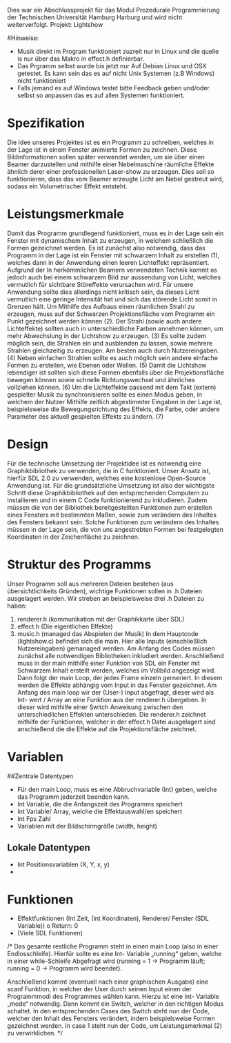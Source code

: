 Dies war ein Abschlussprojekt für das Modul Prozedurale Programmierung der Technischen Universität Hamburg Harburg und wird nicht weiterverfolgt.
Projekt: Lightshow

#Hinweise:

- Musik direkt im Program funktioniert zuzreit nur in Linux und die quelle is nur über das Makro in effect.h definierbar.
- Das Prgramm selbst wurde bis jetzt nur Auf Debian Linux und OSX getestet. Es kann sein das es auf nicht Unix Systemen (z.B Windows) nicht funktioniert
- Falls jemand es auf Windows testet bitte Feedback geben und/oder selbst so anpassen das es auf allen Systemen funktioniert.

# Spezifikation

Die Idee unseres Projektes ist es ein Programm zu schreiben, welches in der Lage ist in einem Fenster animierte Formen zu zeichnen. Diese Bildinformationen sollen später verwendet werden, um sie über einen Beamer darzustellen und mithilfe einer Nebelmaschine räumliche Effekte ähnlich derer einer professionellen Laser-show zu erzeugen. Dies soll so funktionieren, dass das vom Beamer erzeugte Licht am Nebel gestreut wird, sodass ein Volumetrischer Effekt entsteht. 


# Leistungsmerkmale

Damit das Programm grundlegend funktioniert, muss es in der Lage sein ein Fenster mit dynamischem Inhalt zu erzeugen, in welchem schließlich die Formen gezeichnet werden. Es ist zunächst also notwendig, dass das Programm in der Lage ist ein Fenster mit schwarzem Inhalt zu erstellen (1), welches dann in der Anwendung einen leeren Lichteffekt repräsentiert. Aufgrund der In herkömmlichen Beamern verwendeten Technik kommt es jedoch auch bei einem schwarzem Bild zur aussendung von Licht, welches vermutlich für sichtbare Störeffekte verursachen wird. Für unsere Anwendung sollte dies allerdings nicht kritisch sein, da dieses Licht vermutlich eine geringe Intensität hat und sich das störende Licht somit in Grenzen hält. 
Um Mithilfe des Aufbaus einen räumlichen Strahl zu erzeugen, muss auf der Schwarzen Projektionsfläche vom Programm ein Punkt gezeichnet werden können (2). Der Strahl (sowie auch andere Lichteffekte) sollten auch in unterschiedliche Farben annehmen können, um mehr Abwechslung in der Lichtshow zu erzeugen. (3) Es sollte zudem möglich sein, die Strahlen ein und ausblenden zu lassen, sowie mehrere Strahlen gleichzeitig zu erzeugen. Am besten auch durch Nutzereingaben. (4) Neben einfachen Strahlen sollte es auch möglich sein andere einfache Formen zu erstellen, wie Ebenen oder Wellen. (5) Damit die Lichtshow lebendiger ist sollten sich diese Formen ebenfalls über die Projektionsfläche bewegen können sowie schnelle Richtungswechsel und ähnliches vollziehen können. (6) Um die Lichteffekte passend mit dem Takt (extern) gespielter Musik zu synchronisieren sollte es einen Modus geben, in welchem der Nutzer Mithilfe zeitlich abgestimmter Eingaben in der Lage ist, beispielsweise die Bewegungsrichtung des Effekts, die Farbe, oder andere Parameter des aktuell gespielten Effekts zu ändern. (7) 

# Design

Für die technische Umsetzung der Projektidee ist es notwendig eine Graphikbibliothek zu verwenden, die in C funktioniert. Unser Ansatz ist, hierfür SDL 2.0 zu verwenden, welches eine kostenlose Open-Source Anwendung ist. Für die grundsätzliche Umsetzung ist also der wichtigste Schritt diese Graphikbibliothek auf den entsprechenden Computern zu installieren und in einem C Code funktionierend zu inkludieren. Zudem müssen die von der Bibliothek bereitgestellten Funktionen zum erstellen eines Fensters mit bestimmten Maßen, sowie zum verändern des Inhaltes des Fensters bekannt sein. Solche Funktionen zum verändern des Inhaltes müssen in der Lage sein, die von uns angestrebten Formen bei festgelegten Koordinaten in der Zeichenfläche zu zeichnen. 






# Struktur des Programms

Unser Programm soll aus mehreren Dateien bestehen (aus übersichtlichkeits Gründen), wichtige Funktionen sollen in .h Dateien ausgelagert werden. Wir streben an beispielsweise drei .h Dateien zu haben: 
1.	renderer.h (kommunikation mit der Graphikkarte über SDL)
2.	effect.h (Die eigentlichen Effekte)
3.	music.h (managed das Abspielen der Musik)
In dem Hauptcode (lightshow.c) befindet sich die main. Hier alle Inputs (einschließlich Nutzereingaben) gemanaged werden. Am Anfang des Codes müssen zunächst alle notwendigen Bibliotheken inkludiert werden. Anschließend muss in der main mithilfe einer Funktion von SDL ein Fenster mit Schwarzem Inhalt erstellt werden, welches im Vollbild angezeigt wird. Dann folgt der main Loop, der jedes Frame einzeln gerneriert. In diesem werden die Effekte abhängig vom Input in das Fenster gezeichnet. Am Anfang des main loop wir der (User-) Input abgefragt, dieser wird als Int- wert / Array an eine Funktion aus der renderer.h übergeben. In dieser wird mithilfe einer Switch Anweisung zwischen den unterschiedlichen Effekten unterschieden. Die renderer.h zeichnet mithilfe der Funktionen, welcher in der effect.h Datei ausgelagert sind anschießend die die Effekte auf die Projektionsfläche zeichnet. 

# Variablen

##Zentrale Datentypen
-	Für den main Loop, muss es eine Abbruchvariable (Int) geben, welche das Programm jederzeit beenden kann. 
-	Int Variable, die die Anfangszeit des Programms speichert
-	Int Variable/ Array, welche die Effektauswahl/en speichert
-	Int Fps Zahl 
-	Variablen mit der Bildschirmgröße (width, height)

## Lokale Datentypen
-	Int Positionsvariablen (X, Y, x, y)
-	


# Funktionen
-	Effektfunktionen (Int Zeit, (Int Koordinaten), Renderer/ Fenster (SDL Variable))
o	Return: 0
-	(Viele SDL Funktionen)










/*
 Das gesamte restliche Programm steht in einen main Loop (also in einer Endlosschleife). Hierfür sollte es eine Int- Variable „running“ geben, welche in einer while-Schleife Abgefragt wird (running = 1 -> Programm läuft; running = 0 -> Programm wird beendet). 





Anschließend kommt (eventuell nach einer graphischen Ausgabe) eine scanf Funktion, in welcher der User durch seinen Input einen der Programmmodi des Programmes wählen kann. Hierzu ist eine Int- Variable „mode“ notwendig. Dann kommt ein Switch, welcher in den richtigen Modus schaltet. In den entsprechenden Cases des Switch steht nun der Code, welcher den Inhalt des Fensters verändert, indem beispielsweise Formen gezeichnet werden. In case 1 steht nun der Code, um Leistungsmerkmal (2) zu verwirklichen. 
*/
